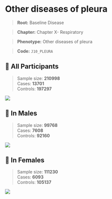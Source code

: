 # Other diseases of pleura

> **Root:** Baseline Disease  

> **Chapter:** Chapter X- Respiratory  

> **Phenotype:** Other diseases of pleura  

> **Code:** `J10_PLEURA`

## 🧪 All Participants  
> Sample size: **210998**  
> Cases: **13701**  
> Controls: **197297**
<img src="/Disease/Figures/ALL/Incidence/J10_PLEURA.png"/>
<CsvTable src="/public/Disease/Data/ALL/Incidence/COX_J10_PLEURA.csv" label="🔍 View full results" />

## 👨 In Males  
> Sample size: **99768**  
> Cases: **7608**  
> Controls: **92160**
<img src="/Disease/Figures/Male/Incidence/J10_PLEURA.png"/>
<CsvTable src="/public/Disease/Data/Male/Incidence/COX_J10_PLEURA.csv" label="🔍 View full results" />

## 👩 In Females  
> Sample size: **111230**  
> Cases: **6093**  
> Controls: **105137**
<img src="/Disease/Figures/Female/Incidence/J10_PLEURA.png"/>
<CsvTable src="/public/Disease/Data/Female/Incidence/COX_J10_PLEURA.csv" label="🔍 View full results" />

